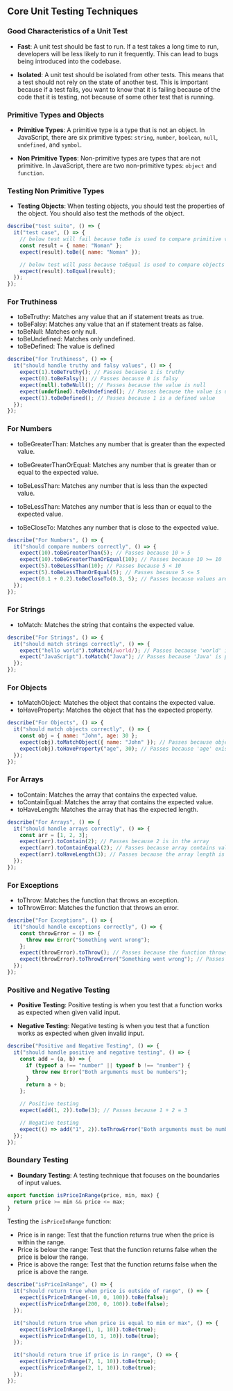 ## Core Unit Testing Techniques

### Good Characteristics of a Unit Test

- **Fast**: A unit test should be fast to run. If a test takes a long time to run, developers will be less likely to run it frequently. This can lead to bugs being introduced into the codebase.

- **Isolated**: A unit test should be isolated from other tests. This means that a test should not rely on the state of another test. This is important because if a test fails, you want to know that it is failing because of the code that it is testing, not because of some other test that is running.

### Primitive Types and Objects

- **Primitive Types**: A primitive type is a type that is not an object. In JavaScript, there are six primitive types: `string`, `number`, `boolean`, `null`, `undefined`, and `symbol`.

- **Non Primitive Types**: Non-primitive types are types that are not primitive. In JavaScript, there are two non-primitive types: `object` and `function`.

### Testing Non Primitive Types

- **Testing Objects**: When testing objects, you should test the properties of the object. You should also test the methods of the object.

```javascript
describe("test suite", () => {
  it("test case", () => {
    // below test will fail because toBe is used to compare primitive values and going to match values on different memory locations
    const result = { name: "Noman" };
    expect(result).toBe({ name: "Noman" });

    // below test will pass because toEqual is used to compare objects and going to match values on different memory locations
    expect(result).toEqual(result);
  });
});
```

### For Truthiness

- toBeTruthy: Matches any value that an if statement treats as true.
- toBeFalsy: Matches any value that an if statement treats as false.
- toBeNull: Matches only null.
- toBeUndefined: Matches only undefined.
- toBeDefined: The value is defined

```javascript
describe("For Truthiness", () => {
  it("should handle truthy and falsy values", () => {
    expect(1).toBeTruthy(); // Passes because 1 is truthy
    expect(0).toBeFalsy(); // Passes because 0 is falsy
    expect(null).toBeNull(); // Passes because the value is null
    expect(undefined).toBeUndefined(); // Passes because the value is undefined
    expect(1).toBeDefined(); // Passes because 1 is a defined value
  });
});
```

### For Numbers

- toBeGreaterThan: Matches any number that is greater than the expected value.

- toBeGreaterThanOrEqual: Matches any number that is greater than or equal to the expected value.
- toBeLessThan: Matches any number that is less than the expected value.
- toBeLessThan: Matches any number that is less than or equal to the expected value.
- toBeCloseTo: Matches any number that is close to the expected value.

```javascript
describe("For Numbers", () => {
  it("should compare numbers correctly", () => {
    expect(10).toBeGreaterThan(5); // Passes because 10 > 5
    expect(10).toBeGreaterThanOrEqual(10); // Passes because 10 >= 10
    expect(5).toBeLessThan(10); // Passes because 5 < 10
    expect(5).toBeLessThanOrEqual(5); // Passes because 5 <= 5
    expect(0.1 + 0.2).toBeCloseTo(0.3, 5); // Passes because values are close
  });
});
```

### For Strings

- toMatch: Matches the string that contains the expected value.

```javascript
describe("For Strings", () => {
  it("should match strings correctly", () => {
    expect("hello world").toMatch(/world/); // Passes because 'world' is a substring
    expect("JavaScript").toMatch("Java"); // Passes because 'Java' is part of the string
  });
});
```

### For Objects

- toMatchObject: Matches the object that contains the expected value.
- toHaveProperty: Matches the object that has the expected property.

```javascript
describe("For Objects", () => {
  it("should match objects correctly", () => {
    const obj = { name: "John", age: 30 };
    expect(obj).toMatchObject({ name: "John" }); // Passes because object contains 'name'
    expect(obj).toHaveProperty("age", 30); // Passes because 'age' exists with value 30
  });
});
```

### For Arrays

- toContain: Matches the array that contains the expected value.
- toContainEqual: Matches the array that contains the expected value.
- toHaveLength: Matches the array that has the expected length.

```javascript
describe("For Arrays", () => {
  it("should handle arrays correctly", () => {
    const arr = [1, 2, 3];
    expect(arr).toContain(2); // Passes because 2 is in the array
    expect(arr).toContainEqual(2); // Passes because array contains value equal to 2
    expect(arr).toHaveLength(3); // Passes because the array length is 3
  });
});
```

### For Exceptions

- toThrow: Matches the function that throws an exception.
- toThrowError: Matches the function that throws an error.

```javascript
describe("For Exceptions", () => {
  it("should handle exceptions correctly", () => {
    const throwError = () => {
      throw new Error("Something went wrong");
    };
    expect(throwError).toThrow(); // Passes because the function throws an exception
    expect(throwError).toThrowError("Something went wrong"); // Passes because the error message matches
  });
});
```

### Positive and Negative Testing

- **Positive Testing**: Positive testing is when you test that a function works as expected when given valid input.

- **Negative Testing**: Negative testing is when you test that a function works as expected when given invalid input.

```javascript
describe("Positive and Negative Testing", () => {
  it("should handle positive and negative testing", () => {
    const add = (a, b) => {
      if (typeof a !== "number" || typeof b !== "number") {
        throw new Error("Both arguments must be numbers");
      }
      return a + b;
    };

    // Positive testing
    expect(add(1, 2)).toBe(3); // Passes because 1 + 2 = 3

    // Negative testing
    expect(() => add("1", 2)).toThrowError("Both arguments must be numbers"); // Passes because '1' is not a number
  });
});
```

### Boundary Testing

- **Boundary Testing**: A testing technique that focuses on the boundaries of input values.

```javascript
export function isPriceInRange(price, min, max) {
  return price >= min && price <= max;
}
```

Testing the `isPriceInRange` function:

- Price is in range: Test that the function returns true when the price is within the range.
- Price is below the range: Test that the function returns false when the price is below the range.
- Price is above the range: Test that the function returns false when the price is above the range.

```javascript
describe("isPriceInRange", () => {
  it("should return true when price is outside of range", () => {
    expect(isPriceInRange(-10, 0, 100)).toBe(false);
    expect(isPriceInRange(200, 0, 100)).toBe(false);
  });

  it("should return true when price is equal to min or max", () => {
    expect(isPriceInRange(1, 1, 10)).toBe(true);
    expect(isPriceInRange(10, 1, 10)).toBe(true);
  });

  it("should return true if price is in range", () => {
    expect(isPriceInRange(7, 1, 10)).toBe(true);
    expect(isPriceInRange(2, 1, 10)).toBe(true);
  });
});
```
